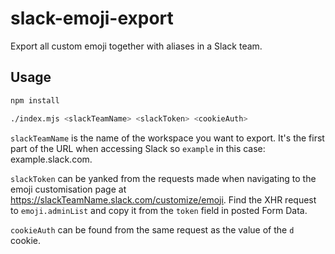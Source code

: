 # slack-emoji-export

Export all custom emoji together with aliases in a Slack team.

## Usage

```bash
npm install

./index.mjs <slackTeamName> <slackToken> <cookieAuth>
```

`slackTeamName` is the name of the workspace you want to export. It's the first part of the URL when accessing Slack so `example` in this case: example.slack.com.

`slackToken` can be yanked from the requests made when navigating to the emoji customisation page at https://slackTeamName.slack.com/customize/emoji. Find the XHR request to `emoji.adminList` and copy it from the `token` field in posted Form Data.

`cookieAuth` can be found from the same request as the value of the `d` cookie.
